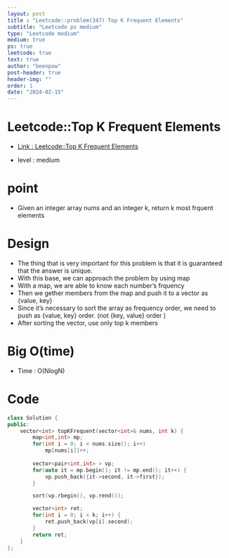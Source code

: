```yaml
---
layout: post
title : "Leetcode::problem(347) Top K Frequent Elements"
subtitle: "Leetcode ps medium"
type: "Leetcode medium"
medium: true
ps: true
leetcode: true
text: true
author: "beenpow"
post-header: true
header-img: ""
order: 1
date: "2024-02-15"
---
```


# Leetcode::Top K Frequent Elements
- [Link : Leetcode::Top K Frequent Elements](https://leetcode.com/problems/top-k-frequent-elements/description/)

- level : medium

# point
- Given an integer array nums and an integer k, return k most frquent elements


# Design
  - The thing that is very important for this problem is that it is guaranteed that the answer is unique.
  - With this base, we can approach the problem by using map
  - With a map, we are able to know each number’s frquency
  - Then we gether members from the map and push it to a vector as {value, key}
  - Since it’s necessary to sort the array as frequency order, we need to push as {value, key} order. (not {key, value} order )
  - After sorting the vector, use only top k members


# Big O(time)
- Time : O(NlogN)

# Code

```cpp
class Solution {
public:
    vector<int> topKFrequent(vector<int>& nums, int k) {
        map<int,int> mp;
        for(int i = 0; i < nums.size(); i++)
            mp[nums[i]]++;
        
        vector<pair<int,int> > vp;
        for(auto it = mp.begin(); it != mp.end(); it++) {
            vp.push_back({it->second, it->first});
        }

        sort(vp.rbegin(), vp.rend());

        vector<int> ret;
        for(int i = 0; i < k; i++) {
            ret.push_back(vp[i].second);
        }
        return ret;
    }
};
```
